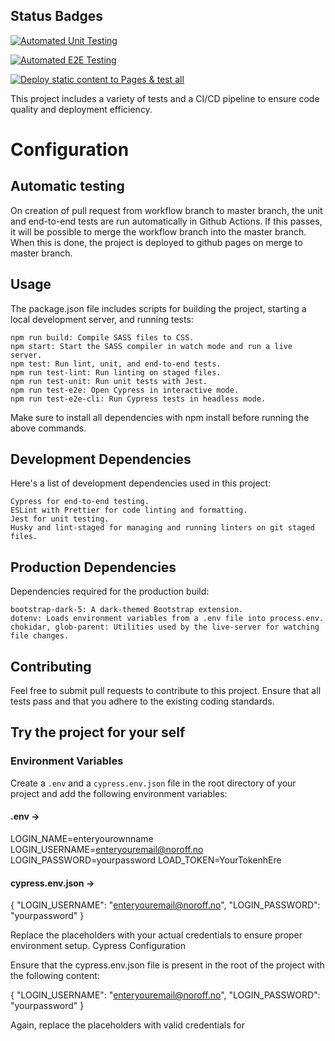 ## Status Badges

[![Automated Unit Testing](https://github.com/griphaugland/ca_workflow/actions/workflows/unit-test.yml/badge.svg)](https://github.com/griphaugland/ca_workflow/actions/workflows/unit-test.yml)

[![Automated E2E Testing](https://github.com/griphaugland/ca_workflow/actions/workflows/e2e-test.yml/badge.svg)](https://github.com/griphaugland/ca_workflow/actions/workflows/e2e-test.yml)

[![Deploy static content to Pages & test all](https://github.com/griphaugland/ca_workflow/actions/workflows/pages.yml/badge.svg)](https://github.com/griphaugland/ca_workflow/actions/workflows/pages.yml)

This project includes a variety of tests and a CI/CD pipeline to ensure code quality and deployment efficiency.

# Configuration

## Automatic testing

On creation of pull request from workflow branch to master branch, the unit and end-to-end tests are run automatically in Github Actions. If this passes, it will be possible to merge the workflow branch into the master branch. When this is done, the project is deployed to github pages on merge to master branch.

## Usage

The package.json file includes scripts for building the project, starting a local development server, and running tests:

    npm run build: Compile SASS files to CSS.
    npm start: Start the SASS compiler in watch mode and run a live server.
    npm test: Run lint, unit, and end-to-end tests.
    npm run test-lint: Run linting on staged files.
    npm run test-unit: Run unit tests with Jest.
    npm run test-e2e: Open Cypress in interactive mode.
    npm run test-e2e-cli: Run Cypress tests in headless mode.

Make sure to install all dependencies with npm install before running the above commands.

## Development Dependencies

Here's a list of development dependencies used in this project:

    Cypress for end-to-end testing.
    ESLint with Prettier for code linting and formatting.
    Jest for unit testing.
    Husky and lint-staged for managing and running linters on git staged files.

## Production Dependencies

Dependencies required for the production build:

    bootstrap-dark-5: A dark-themed Bootstrap extension.
    dotenv: Loads environment variables from a .env file into process.env.
    chokidar, glob-parent: Utilities used by the live-server for watching file changes.

## Contributing

Feel free to submit pull requests to contribute to this project. Ensure that all tests pass and that you adhere to the existing coding standards.

## Try the project for your self

### Environment Variables

Create a `.env` and a `cypress.env.json` file in the root directory of your project and add the following environment variables:

#### .env ->

LOGIN_NAME=enteryourownname
LOGIN_USERNAME=enteryouremail@noroff.no
LOGIN_PASSWORD=yourpassword
LOAD_TOKEN=YourTokenhEre

#### cypress.env.json ->

{
"LOGIN_USERNAME": "enteryouremail@noroff.no",
"LOGIN_PASSWORD": "yourpassword"
}

Replace the placeholders with your actual credentials to ensure proper environment setup.
Cypress Configuration

Ensure that the cypress.env.json file is present in the root of the project with the following content:

{
"LOGIN_USERNAME": "enteryouremail@noroff.no",
"LOGIN_PASSWORD": "yourpassword"
}

Again, replace the placeholders with valid credentials for
